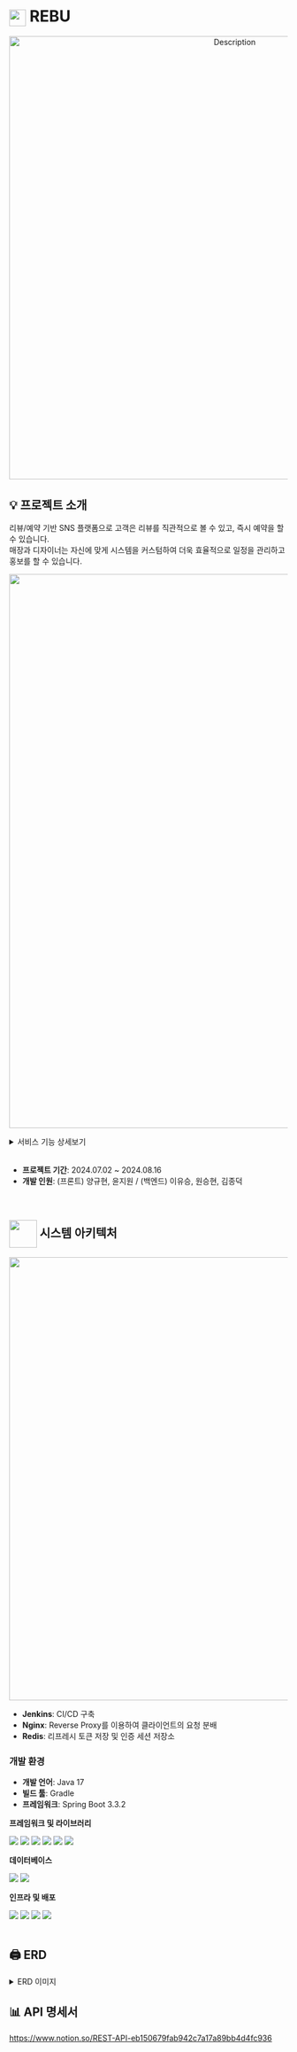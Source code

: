 # <img width="30" align="center" src="https://github.com/user-attachments/assets/4fd4dc80-de87-439a-a297-4a32bbdd3f4c"> REBU

<p align="center">
  <img width="800" src="https://github.com/user-attachments/assets/b9ae2991-6a03-4665-877b-d7ab35a53e5b" alt="Description">
</p>


## 💡 프로젝트 소개

리뷰/예약 기반 SNS 플랫폼으로 고객은 리뷰를 직관적으로 볼 수 있고, 즉시 예약을 할 수 있습니다. <br>
매장과 디자이너는 자신에 맞게 시스템을 커스텀하여 더욱 효율적으로 일정을 관리하고 홍보를 할 수 있습니다.

<p align="center">
  <img width="1000" src="https://github.com/user-attachments/assets/9e884983-9b06-4f3e-a60e-7763dc4ef844">
</p>

<details>
<summary>서비스 기능 상세보기</summary>
<div markdown="1">

<p align="center"><img src="https://github.com/user-attachments/assets/a4f92f2f-37c8-40b7-8217-a05c0dc834e2" width="800" /></p>

</div>
</details>

<br>

- **프로젝트 기간**: 2024.07.02 ~ 2024.08.16
- **개발 인원**: (프론트) 양규현, 윤지원 / (백엔드) 이유승, 원승현, 김종덕

<br>

## <img align="center" width="50" src="https://github.com/user-attachments/assets/471435b6-e345-414d-b6eb-2fb11de1eb8f"> 시스템 아키텍처
<p align="center">
  <img width="800" src="https://github.com/user-attachments/assets/3f58b604-8202-4d5c-877f-23ec9b284342">  
</p>

- **Jenkins**: CI/CD 구축
- **Nginx**: Reverse Proxy를 이용하여 클라이언트의 요청 분배
- **Redis**: 리프레시 토큰 저장 및 인증 세션 저장소

### 개발 환경
- **개발 언어**: Java 17
- **빌드 툴**: Gradle
- **프레임워크**: Spring Boot 3.3.2

**프레임워크 및 라이브러리**
<div>
  <span><img src="https://img.shields.io/badge/Spring Boot-6DB33F?style=flat-square&logo=springboot&logoColor=white"/></span>
  <span><img src="https://img.shields.io/badge/Spring Security-6DB33F?style=flat-square&logo=springsecurity&logoColor=white"/></span>
  <span><img src="https://img.shields.io/badge/JPA-007396?style=flat-square&logo=java&logoColor=white"/></span>
  <span><img src="https://img.shields.io/badge/QueryDSL-007396?style=flat-square&logo=java&logoColor=white"/></span>
  <span><img src="https://img.shields.io/badge/React-61DAFB?style=flat-square&logo=react&logoColor=black"/></span>
  <span><img src="https://img.shields.io/badge/Styled--Component-DB7093?style=flat-square&logo=styled-components&logoColor=white"/></span>
</div>

**데이터베이스**
<div>
  <span><img src="https://img.shields.io/badge/mysql-4479A1.svg?style=flat-square&logo=mysql&logoColor=white"/></span>
  <span><img src="https://img.shields.io/badge/Redis-DC382D?style=flat-square&logo=redis&logoColor=white"/></span>
</div>

**인프라 및 배포**
<div>
  <span><img src="https://img.shields.io/badge/Docker-2496ED?style=flat-square&logo=docker&logoColor=white"/></span>
  <span><img src="https://img.shields.io/badge/jenkins-%232C5263.svg?style=flat-square&logo=jenkins&logoColor=white"/></span>
  <span><img src="https://img.shields.io/badge/AWS EC2-FF9900?style=flat-square&logo=amazonec2&logoColor=white"/></span>
  <span><img src="https://img.shields.io/badge/Nginx-009639?style=flat-square&logo=nginx&logoColor=white"/></span>
</div>

<br>

## 🖨️ ERD
<details>
<summary>ERD 이미지</summary>
<div markdown="1">

<p align="center"><img src="https://github.com/user-attachments/assets/a4f92f2f-37c8-40b7-8217-a05c0dc834e2" width="800" /></p>

</div>
</details>

## 📊 API 명세서
https://www.notion.so/REST-API-eb150679fab942c7a17a89bb4d4fc936
